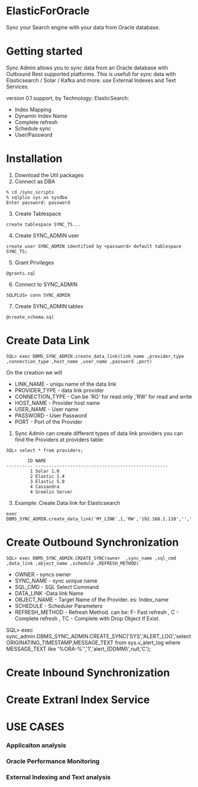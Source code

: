 # ElasticForOracle
Sync your Search engine with your data from Oracle database. 


# Getting started

Sync Admin allows you to sync data from an Oracle database with Outbound Rest supported platforms. 
This is usefull for sync data with Elasticsearch / Solar / Kafka and more. use External Indexes and Text Services. 

version 0.1 support, by Technology:
ElasticSearch:
 - Index Mapping
 - Dynamin Index Name
 - Complete refresh
 - Schedule sync 
 - User/Password

 
# Installation
1. Download the Util packages
2. Connect as DBA 
```
% cd /sync_scripts
% sqlplus sys as sysdba
Enter password: password
```
3. Create Tablespace 
```
create tablespace SYNC_TS...
```
4. Create SYNC_ADMIN user
```
create user SYNC_ADMIN identified by <password> default tablespace SYNC_TS;
```
5. Grant Privileges
```
@grants.sql
```
6. Connect to SYNC_ADMIN
```
SQLPLUS> conn SYNC_ADMIN
```
7. Create SYNC_ADMIN tables
```
@create_schema.sql
```
# Create Data Link
```
SQL> exec DBMS_SYNC_ADMIN.create_data_link(link_name ,provider_type ,connection_type ,host_name ,user_name ,password ,port)
```

On the creation we will
- LINK_NAME - uniqu name of the data link 
- PROVIDER_TYPE - data link provider
- CONNECTION_TYPE - Can be 'RO' for read only ,'RW' for read and write
- HOST_NAME - Provider host name
- USER_NAME - User name
- PASSWORD  - User Password
- PORT - Port of the Provider
 
1. Sync Admin can create different types of data link providers
   you can find the Providers at providers table:

```
SQL> select * from providers;

        ID NAME
---------- --------------------------------------------------
         1 Solar 1.0
         2 Elastic 1.4
         3 Elastic 5.0
         4 Cassandra
         4 Gremlin Server
```
3. Example:
Create Data link for Elasticsearch
```
exec DBMS_SYNC_ADMIN.create_data_link('MY_LINK',1,'RW','192.168.1.110','','',9200);
```
# Create Outbound Synchronization
```
SQL> exec DBMS_SYNC_ADMIN.CREATE_SYNC(owner  ,sync_name ,sql_cmd ,data_link ,object_name ,schedule ,REFRESH_METHOD)
```
- OWNER - syncs owner
- SYNC_NAME - sync unique name
- SQL_CMD - SQL Select Command 
- DATA_LINK -Data link Name
- OBJECT_NAME - Target Name of the Provider. es: Index_name
- SCHEDULE - Scheduler Parameters 
- REFRESH_METHOD - Refresh Method. can be: F- Fast refresh , C - Complete refresh , TC - Complete with Drop Object if Exist.

SQL> exec sync_admin.DBMS_SYNC_ADMIN.CREATE_SYNC('SYS','ALERT_LOG','select ORIGINATING_TIMESTAMP,MESSAGE_TEXT from sys.v_alert_log where MESSAGE_TEXT like '%ORA-%'','1','alert_{DDMM}',null,'C');


# Create Inbound Synchronization

# Create Extranl Index Service

# USE CASES
### Applicaiton analysis
### Oracle Performance Monitoring
### External Indexing and Text analysis



